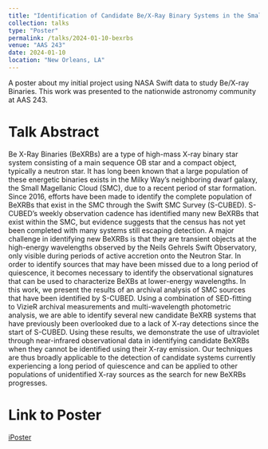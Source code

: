 ```yaml
---
title: "Identification of Candidate Be/X-Ray Binary Systems in the Small Magellanic Cloud"
collection: talks
type: "Poster"
permalink: /talks/2024-01-10-bexrbs
venue: "AAS 243"
date: 2024-01-10
location: "New Orleans, LA"
---
```


A poster about my initial project using NASA Swift data to study Be/X-ray Binaries. This work was presented to the nationwide astronomy community at AAS 243.

Talk Abstract
=====

Be X-Ray Binaries (BeXRBs) are a type of high-mass X-ray binary star system consisting of a main sequence OB star and a compact object, typically a neutron star. 
It has long been known that a large population of these energetic binaries exists in the Milky Way’s neighboring dwarf galaxy, the Small Magellanic Cloud (SMC), due to a recent period of star formation. 
Since 2016, efforts have been made to identify the complete population of BeXRBs that exist in the SMC through the Swift SMC Survey (S-CUBED). 
S-CUBED’s weekly observation cadence has identified many new BeXRBs that exist within the SMC, but evidence suggests that the census has not yet been completed with many systems still escaping detection. 
A major challenge in identifying new BeXRBs is that they are transient objects at the high-energy wavelengths observed by the Neils Gehrels Swift Observatory, only visible during periods of active accretion onto the Neutron Star. 
In order to identify sources that may have been missed due to a long period of quiescence, it becomes necessary to identify the observational signatures that can be used to characterize BeXBs at lower-energy wavelengths. 
In this work, we present the results of an archival analysis of SMC sources that have been identified by S-CUBED. 
Using a combination of SED-fitting to VizieR archival measurements and multi-wavelength photometric analysis, we are able to identify several new candidate BeXRB systems that have previously been overlooked due to a lack of X-ray detections since the start of S-CUBED. 
Using these results, we demonstrate the use of ultraviolet through near-infrared observational data in identifying candidate BeXRBs when they cannot be identified using their X-ray emission. 
Our techniques are thus broadly applicable to the detection of candidate systems currently experiencing a long period of quiescence and can be applied to other populations of unidentified X-ray sources as the search for new BeXRBs progresses.

Link to Poster
=====

[iPoster](https://aas243-aas.ipostersessions.com/Default.aspx?s=EF-B3-5B-AF-BB-E0-61-DC-E0-D3-5C-4A-E1-A0-90-89)
